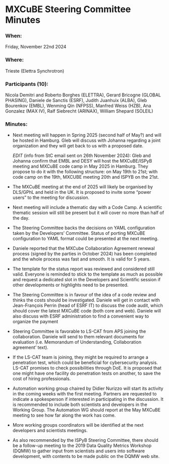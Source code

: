 # MXCuBE Steering Committee Minutes

### When:

Friday, November 22nd 2024

### Where:

Trieste (Elettra Synchrotron)

### Participants (10):

Nicola Demitri and Roberto Borghes (ELETTRA), Gerard Bricogne (GLOBAL PHASING), Daniele de Sanctis (ESRF), Judith Juanhuix (ALBA), Gleb Bourenkov (EMBL), Wenming Qin (NFPSS), Manfred Weiss (HZB), Ana Gonzalez (MAX IV), Ralf Siebrecht (ARINAX), William Shepard (SOLEIL)

### Minutes:

* Next meeting will happen in Spring 2025 (second half of May?) and will be hosted in Hamburg. Gleb will discuss with Johanna regarding a joint organization and they will get back to us with a proposed date.   
    
  *EDIT* (info from StC email sent on 26th November 2024): Gleb and Johanna confirm that EMBL and DESY will host the MXCuBE/ISPyB meeting and MXCuBE code camp in May 2025 in Hamburg. They propose to do it with the following structure: on May 19th to 21st; with code camp on the 19th, MXCUBE meeting 20th and ISPYB on the 21st.  
    
* The MXCuBE meeting at the end of 2025 will likely be organised by DLS/GPhL and held in the UK. It is proposed to invite some “power users” to the meeting for discussion.  
* Next meeting will include a thematic day with a Code Camp. A scientific thematic session will still be present but it will cover no more than half of the day.   
* The Steering Committee backs the decisions on YAML configuration taken by the Developers’ Committee. Status of porting MXCuBE configuration to YAML format could be presented at the next meeting.  
* Daniele reported that the MXCube Collaboration Agreement renewal process (signed by the parties in October 2024\) has been completed and the whole process was fast and smooth. It is valid for 5 years.  
* The template for the status report was reviewed and considered still valid. Everyone is reminded to stick to the template as much as possible and request a dedicated slot in the Developers and Scientific session if other developments or highlights need to be presented.  
* The Steering Committee is in favour of the idea of a code review and thinks the costs should be investigated. Daniele will get in contact with Jean-François Perrin (head of ESRF IT) to discuss the code audit, which should cover the latest MXCuBE code (both core and web). Daniele will also discuss with ESRF administration to find a convenient way to organize the payment  
* Steering Committee is favorable to LS-CAT from APS joining the collaboration. Daniele will send to them relevant documents for evaluation (i.e. Memorandum of Understanding, Collaboration agreement’ text).  
* If the LS-CAT team is joining, they might be required to arrange a penetration test, which could be beneficial for cybersecurity analysis. LS-CAT promises to check possibilities through DoE. It is proposed that one might have one facility do penetration tests on another, to save the cost of hiring professionals.  
* Automation working group chaired by Didier Nurizzo will start its activity in the coming weeks with the first meeting. Partners are requested to indicate a spokesperson if interested in participating in the discussion. It is recommended to include both scientists and developers in the Working Group. The Automation WG should report at the May MXCuBE meeting to see how far along the work has come.  
* More working groups coordinators will be identified at the next developers and scientists meetings.  
* As also recommended by the ISPyB Steering Committee, there should be a follow-up meeting to the 2019 Data Quality Metrics Workshop (DQMW) to gather input from scientists and users into software development, with contents to be made public on the DQMW web site.  
  